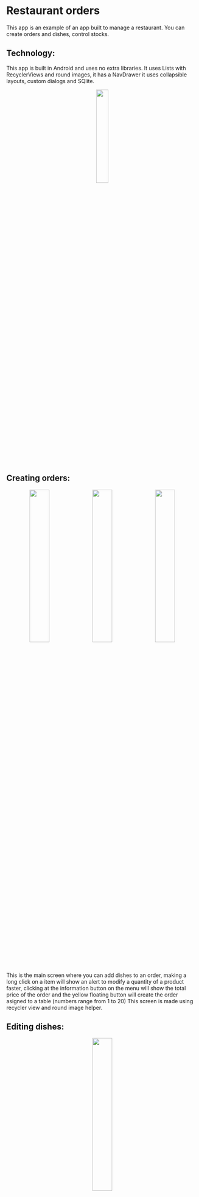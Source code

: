 # Restaurant orders

This app is an example of an app built to manage a restaurant. You can create orders and dishes, control stocks.

## Technology:

This app is built in Android and uses no extra libraries. It uses Lists with RecyclerViews and round images, it has a NavDrawer it uses collapsible layouts, custom dialogs and SQlite.

<p align="center">
<img src="https://raw.githubusercontent.com/xavipedrals/comandes/master/screenshots/android-logo.jpg" width="25%">
</p>



## Creating orders:

<p align="center">
<img src="https://github.com/xavipedrals/comandes/raw/master/screenshots/nav-drawer.png" width="32%" margin="auto">
<img src="https://github.com/xavipedrals/comandes/raw/master/screenshots/new-order.png" width="32%" margin="auto">
<img src="https://github.com/xavipedrals/comandes/raw/master/screenshots/new-order2.png" width="32%" margin="auto">
</p>

This is the main screen where you can add dishes to an order, making a long click on a item will show an alert to modify a quantity of a product faster, clicking at the information button on the menu will show the total price of the order and the yellow floating button will create the order asigned to a table (numbers range from 1 to 20)
This screen is made using recycler view and round image helper.

## Editing dishes:

<p align="center">
<img src="https://github.com/xavipedrals/comandes/raw/master/screenshots/collapsible-layout-demo.gif" width="32%" margin="auto">
</p>

Here you can edit your dishes, clicking a dish will lead you to a screen where you can edit it, to make a new dish click the floating button.

## History:

<p align="center">
<img src="https://github.com/xavipedrals/comandes/raw/master/screenshots/history.png" width="32%" margin="auto">
</p>

Here you can see the day's orders, showing the table and the price of each order. The information button shows the day's total earnings.

## Controling stocks:

<p align="center">
<img src="https://github.com/xavipedrals/comandes/raw/master/screenshots/stock-control.png" width="32%" margin="auto">
<img src="https://github.com/xavipedrals/comandes/raw/master/screenshots/stock-control2.png" width="32%" margin="auto">
</p>

Here you can see the stock of your dishes, you can modify a dish stock by clicking it.

## Help:

<p align="center">
<img src="https://github.com/xavipedrals/comandes/raw/master/screenshots/info.png" width="32%" margin="auto">
</p>

Here you can see the help. It's made with cards.
